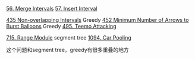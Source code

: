 [56. Merge Intervals](https://leetcode.com/problems/merge-intervals/)
[57. Insert Interval](https://leetcode.com/problems/insert-interval/)

[435 Non-overlapping Intervals](https://leetcode.com/problems/non-overlapping-intervals) Greedy
[452 Minimum Number of Arrows to Burst Balloons](https://leetcode.com/problems/minimum-number-of-arrows-to-burst-balloons) Greedy
[495. Teemo Attacking](https://leetcode.com/problems/teemo-attacking/)

[715. Range Module](https://leetcode.com/problems/range-module/) segment tree
[1094. Car Pooling](https://leetcode.com/problems/car-pooling/)


这个问题和segment tree，greedy有很多重叠的地方